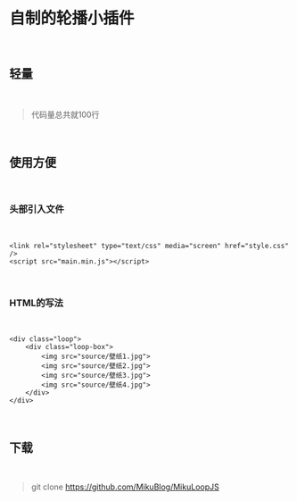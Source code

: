 # 自制的轮播小插件

<br/>

## 轻量

<br/>

>代码量总共就100行

<br/>

## 使用方便

<br/>

### 头部引入文件

<br/>

```
<link rel="stylesheet" type="text/css" media="screen" href="style.css" />
<script src="main.min.js"></script>
```

<br/>

### HTML的写法

<br/>

```
<div class="loop">
    <div class="loop-box">
        <img src="source/壁纸1.jpg">
        <img src="source/壁纸2.jpg">
        <img src="source/壁纸3.jpg">
        <img src="source/壁纸4.jpg">
    </div>
</div>
```

<br/>

## 下载

<br/>

>git clone https://github.com/MikuBlog/MikuLoopJS
